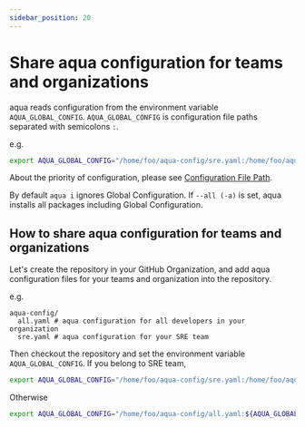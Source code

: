 ```yaml
---
sidebar_position: 20
---
```


# Share aqua configuration for teams and organizations

aqua reads configuration from the environment variable `AQUA_GLOBAL_CONFIG`.
`AQUA_GLOBAL_CONFIG` is configuration file paths separated with semicolons `:`.

e.g.

```sh
export AQUA_GLOBAL_CONFIG="/home/foo/aqua-config/sre.yaml:/home/foo/aqua-config/all.yaml:${AQUA_GLOBAL_CONFIG:-}"
```

About the priority of configuration, please see [Configuration File Path](/docs/reference/config/#configuration-file-path).

By default `aqua i` ignores Global Configuration.
If `--all (-a)` is set, aqua installs all packages including Global Configuration.

## How to share aqua configuration for teams and organizations

Let's create the repository in your GitHub Organization,
and add aqua configuration files for your teams and organization into the repository.

e.g.

```
aqua-config/
  all.yaml # aqua configuration for all developers in your organization
  sre.yaml # aqua configuration for your SRE team
```

Then checkout the repository and set the environment variable `AQUA_GLOBAL_CONFIG`.
If you belong to SRE team,

```sh
export AQUA_GLOBAL_CONFIG="/home/foo/aqua-config/sre.yaml:/home/foo/aqua-config/all.yaml:${AQUA_GLOBAL_CONFIG:-}"
```

Otherwise

```sh
export AQUA_GLOBAL_CONFIG="/home/foo/aqua-config/all.yaml:${AQUA_GLOBAL_CONFIG:-}"
```
